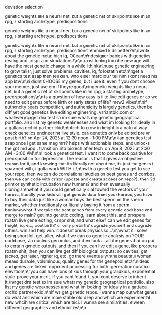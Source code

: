 deviation selection

genetic weights like a neural net, but a genetic net of skillpoints like in an rpg, a starting archetype, predispositions

genetic weights like a neural net, but a genetic net of skillpoints like in an rpg, a starting archetype, predispositions

genetic weights like a neural net, but a genetic net of skillpoints like in an rpg, a starting archetype, predispositions\n\nmixed kids better?\n\nwrite about the genetic meta: high iq, OCean\n\ndesigner babies with genetics testing and crispr and simulations?\n\ntransitioning into the new age will have the most genetic change in a while i think\n\nuse genetic engineering to grow taller, just solve problems. cavities, iq, follostatin etc\n\nget a genetics test asap then tell kian. who else? marc lou? tell him i dont need his app btw\n\ni didnt CHOOSE my genes, but i use it. even if you dont choose your memes, just use em if theyre good\n\ngenetic weights like a neural net, but a genetic net of skillpoints like in an rpg, a starting archetype, predispositions\n\nits a question of how easy is it to live edit genes or do we need to edit genes before birth or early states of life? mew2 vibes\n\nif authencity beats competition, and authenticity is largely genetics, then be diff yet good genetics live editing engineering. variantbio.com or whatever\n\nget dna test so im sure whats my genetic geographical portfolio. also list my genetic weaknesses and what im looking for ideally in a gattaca orchid partner->kid\n\ntech to grow in height in a natural way check genetics engineering live style. can genetics only be edited pre or post birth? on Apr 24, 2025 at 12:30 noon - 1:00 PM\n\nkian genetics test asap once i get same mag mrr? helps with actionable steps. and unlocks the gpt md app.. transition into biotech after tech. on Apr 8, 2025 at 2:30 AM - 3:00 AM\n\nI took a genetics test. I want it to come back positive for predisposition for depression. The reason is that it gives an objective reason for it, and knowing that its literally not about me, its just the genes i spawned with, i gotta work WITH it.\n\nwith a genetic test you get to see your repo, then we can do correlational studies on best genes and combos. then we can code with crispr (update and create access on repo?), then 3d print or synthetic incubation new humans? and then eventually cloning.\n\nwhat if you could genetically dial toward the vectors of your heroes, literally your kids will get genetic data from your heroes, you have to buy their data just like a woman buys the best sperm on the sperm market, whether traditionally or literally buying it from a sperm bank\n\nwhat if we take the best genes from every genetic codebase and merge to main? get into genetic coding, learn about this, and prospera roatan live gene editing, crispr shit, and what else? can we edit genes for height, iq, etc, post birth? or only prebirth? upgrade yourself and upgrade others. win and help win. it doesnt break physics so...\n\nwhat if i solve being short lol, get taller, what if we can do genetic analysis on YOUR codebase, via nucleus genomics, and then look at all the genes that output to certain genetic outputs, and then if you can live edit a gene, like prospera roatan shit, then you can live get diff biological outputs: no cavities, get jacked, get taller, higher iq, etc. go there eventually\n\na beautiful woman means durable, voluminous, quality genes for the genepool etc\n\nideas and genes are linked. opponent processing for both. generation curation elevation\n\nyou can have tons of kids through your grandkids, exponential style. prove your merit. if you cant found it, you dont deserve to inherit it.\n\nget dna test so im sure whats my genetic geographical portfolio. also list my genetic weaknesses and what im looking for ideally in a gattaca orchid partner->kid\n\nif we get genetic repos. i wanna map out what genes do what and which are more stable old deep and which are experimental new. whcih are critical which are trici. i wanna see similarities. etween different geographies and ethnicities\n\n